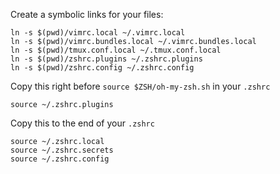 Create a symbolic links for your files:

	ln -s $(pwd)/vimrc.local ~/.vimrc.local
	ln -s $(pwd)/vimrc.bundles.local ~/.vimrc.bundles.local
	ln -s $(pwd)/tmux.conf.local ~/.tmux.conf.local
	ln -s $(pwd)/zshrc.plugins ~/.zshrc.plugins
	ln -s $(pwd)/zshrc.config ~/.zshrc.config

Copy this right before `source $ZSH/oh-my-zsh.sh` in your `.zshrc`

	source ~/.zshrc.plugins

Copy this to the end of your `.zshrc`

	source ~/.zshrc.local
	source ~/.zshrc.secrets
	source ~/.zshrc.config

